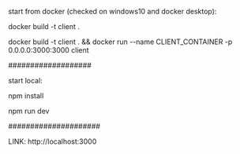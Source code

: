 
start from docker (checked on windows10 and docker desktop):

docker build -t client .

docker build -t client . && docker run --name CLIENT_CONTAINER -p 0.0.0.0:3000:3000 client

###################

start local: 

npm install

npm run dev

#####################

LINK: http://localhost:3000



